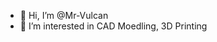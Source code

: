- 👋 Hi, I’m @Mr-Vulcan
- 👀 I’m interested in CAD Moedling, 3D Printing 
<!---
Mr-Vulcan/Mr-Vulcan is a ✨ special ✨ repository because its `README.md` (this file) appears on your GitHub profile.
You can click the Preview link to take a look at your changes.
--->
